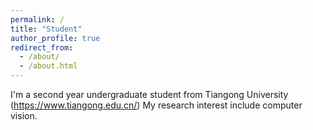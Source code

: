 ```yaml
---
permalink: /
title: "Student"
author_profile: true
redirect_from: 
  - /about/
  - /about.html
---
```


I'm a second year undergraduate student from Tiangong University (https://www.tiangong.edu.cn/)
My research interest include computer vision.

